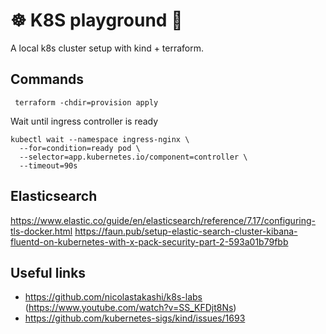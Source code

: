 # ☸️ K8S playground 🛝

A local k8s cluster setup with kind + terraform.

## Commands

```shell
 terraform -chdir=provision apply
```

Wait until ingress controller is ready

```shell
kubectl wait --namespace ingress-nginx \
  --for=condition=ready pod \
  --selector=app.kubernetes.io/component=controller \
  --timeout=90s
```

## Elasticsearch

https://www.elastic.co/guide/en/elasticsearch/reference/7.17/configuring-tls-docker.html
https://faun.pub/setup-elastic-search-cluster-kibana-fluentd-on-kubernetes-with-x-pack-security-part-2-593a01b79fbb

## Useful links

- https://github.com/nicolastakashi/k8s-labs (https://www.youtube.com/watch?v=SS_KFDjt8Ns)
- https://github.com/kubernetes-sigs/kind/issues/1693